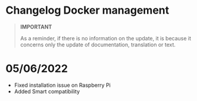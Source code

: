 # Changelog Docker management

>**IMPORTANT**
>
>As a reminder, if there is no information on the update, it is because it concerns only the update of documentation, translation or text.

# 05/06/2022

- Fixed installation issue on Raspberry Pi
- Added Smart compatibility
